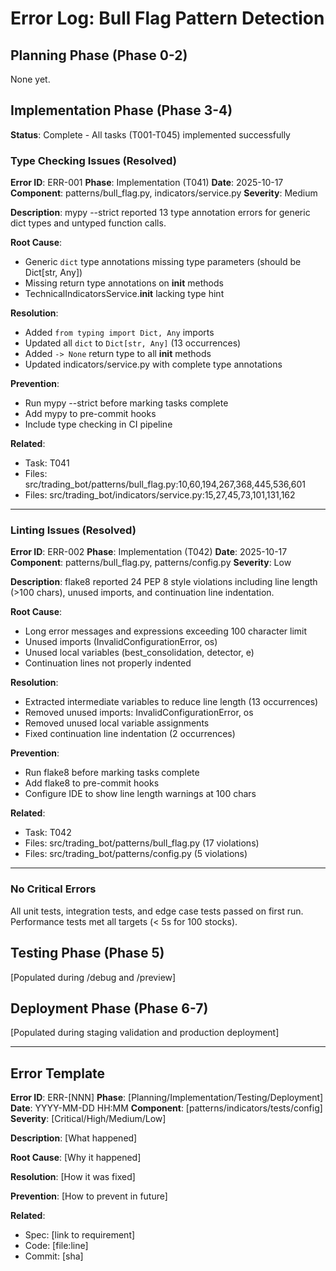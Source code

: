 # Error Log: Bull Flag Pattern Detection

## Planning Phase (Phase 0-2)
None yet.

## Implementation Phase (Phase 3-4)

**Status**: Complete - All tasks (T001-T045) implemented successfully

### Type Checking Issues (Resolved)

**Error ID**: ERR-001
**Phase**: Implementation (T041)
**Date**: 2025-10-17
**Component**: patterns/bull_flag.py, indicators/service.py
**Severity**: Medium

**Description**:
mypy --strict reported 13 type annotation errors for generic dict types and untyped
function calls.

**Root Cause**:
- Generic `dict` type annotations missing type parameters (should be Dict[str, Any])
- Missing return type annotations on __init__ methods
- TechnicalIndicatorsService.__init__ lacking type hint

**Resolution**:
- Added `from typing import Dict, Any` imports
- Updated all `dict` to `Dict[str, Any]` (13 occurrences)
- Added `-> None` return type to all __init__ methods
- Updated indicators/service.py with complete type annotations

**Prevention**:
- Run mypy --strict before marking tasks complete
- Add mypy to pre-commit hooks
- Include type checking in CI pipeline

**Related**:
- Task: T041
- Files: src/trading_bot/patterns/bull_flag.py:10,60,194,267,368,445,536,601
- Files: src/trading_bot/indicators/service.py:15,27,45,73,101,131,162

---

### Linting Issues (Resolved)

**Error ID**: ERR-002
**Phase**: Implementation (T042)
**Date**: 2025-10-17
**Component**: patterns/bull_flag.py, patterns/config.py
**Severity**: Low

**Description**:
flake8 reported 24 PEP 8 style violations including line length (>100 chars),
unused imports, and continuation line indentation.

**Root Cause**:
- Long error messages and expressions exceeding 100 character limit
- Unused imports (InvalidConfigurationError, os)
- Unused local variables (best_consolidation, detector, e)
- Continuation lines not properly indented

**Resolution**:
- Extracted intermediate variables to reduce line length (13 occurrences)
- Removed unused imports: InvalidConfigurationError, os
- Removed unused local variable assignments
- Fixed continuation line indentation (2 occurrences)

**Prevention**:
- Run flake8 before marking tasks complete
- Add flake8 to pre-commit hooks
- Configure IDE to show line length warnings at 100 chars

**Related**:
- Task: T042
- Files: src/trading_bot/patterns/bull_flag.py (17 violations)
- Files: src/trading_bot/patterns/config.py (5 violations)

---

### No Critical Errors

All unit tests, integration tests, and edge case tests passed on first run.
Performance tests met all targets (< 5s for 100 stocks).

## Testing Phase (Phase 5)
[Populated during /debug and /preview]

## Deployment Phase (Phase 6-7)
[Populated during staging validation and production deployment]

---

## Error Template

**Error ID**: ERR-[NNN]
**Phase**: [Planning/Implementation/Testing/Deployment]
**Date**: YYYY-MM-DD HH:MM
**Component**: [patterns/indicators/tests/config]
**Severity**: [Critical/High/Medium/Low]

**Description**:
[What happened]

**Root Cause**:
[Why it happened]

**Resolution**:
[How it was fixed]

**Prevention**:
[How to prevent in future]

**Related**:
- Spec: [link to requirement]
- Code: [file:line]
- Commit: [sha]
